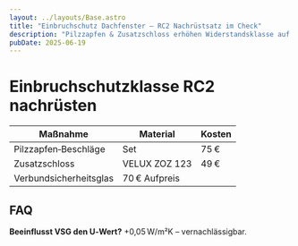```yaml
---
layout: ../layouts/Base.astro
title: "Einbruchschutz Dachfenster – RC2 Nachrüstsatz im Check"
description: "Pilzzapfen & Zusatzschloss erhöhen Widerstandsklasse auf RC2."
pubDate: 2025‑06‑19
---
```


# Einbruchschutzklasse RC2 nachrüsten

| Maßnahme | Material | Kosten |
|---|---|---|
| Pilzzapfen‑Beschläge | Set | 75 € |
| Zusatzschloss | VELUX ZOZ 123 | 49 € |
| Verbundsicherheitsglas | 70 € Aufpreis | |

## FAQ  
**Beeinflusst VSG den U‑Wert?** +0,05 W/m²K – vernachlässigbar.
